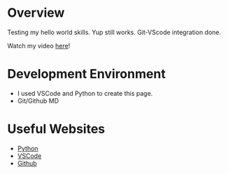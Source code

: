 # Overview

Testing my hello world skills. Yup still works. Git-VScode integration done. 

Watch my video [here](https://www.loom.com/share/15507966a7a2448fba8cc731b916192b?sid=4017dfa1-2a2f-4fd9-89cf-e8f0398068aa)!

# Development Environment

* I used VSCode and Python to create this page.
* Git/Github MD

# Useful Websites

* [Python](https://www.python.org/)
* [VSCode](https://code.visualstudio.com/)
* [Github](https://github.com/)